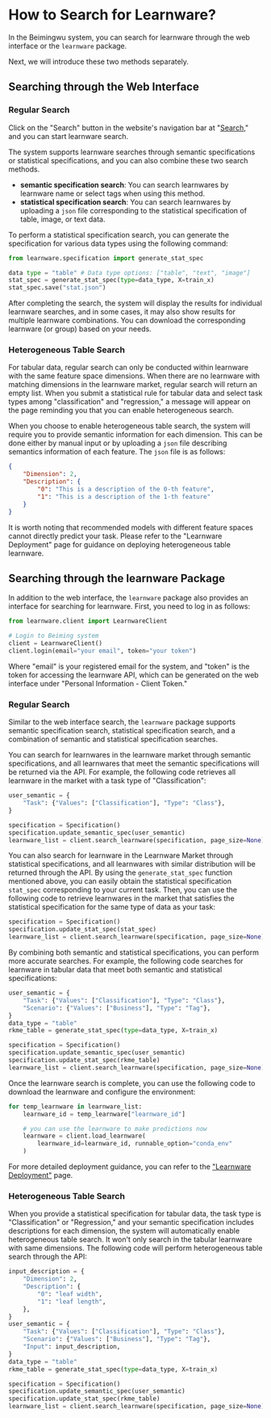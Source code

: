 # How to Search for Learnware?

In the Beimingwu system, you can search for learnware through the web interface or the `learnware` package.

Next, we will introduce these two methods separately.

## Searching through the Web Interface

### Regular Search

Click on the "Search" button in the website's navigation bar at "[Search](https://www.lamda.nju.edu.cn/learnware/#/search)," and you can start learnware search.

The system supports learnware searches through semantic specifications or statistical specifications, and you can also combine these two search methods.

- **semantic specification search**: You can search learnwares by learnware name or select tags when using this method.
- **statistical specification search**: You can search learnwares by uploading a `json` file corresponding to the statistical specification of table, image, or text data.

To perform a statistical specification search, you can generate the specification for various data types using the following command:

```python
from learnware.specification import generate_stat_spec

data type = "table" # Data type options: ["table", "text", "image"]
stat_spec = generate_stat_spec(type=data_type, X=train_x)
stat_spec.save("stat.json")
```

After completing the search, the system will display the results for individual learnware searches, and in some cases, it may also show results for multiple learnware combinations. You can download the corresponding learnware (or group) based on your needs.

### Heterogeneous Table Search

For tabular data, regular search can only be conducted within learnware with the same feature space dimensions. When there are no learnware with matching dimensions in the learnware market, regular search will return an empty list. When you submit a statistical rule for tabular data and select task types among "classification" and "regression," a message will appear on the page reminding you that you can enable heterogeneous search.

When you choose to enable heterogeneous table search, the system will require you to provide semantic information for each dimension. This can be done either by manual input or by uploading a `json` file describing semantics information of each feature. The `json` file is as follows:

```json
{
    "Dimension": 2,
    "Description": {
        "0": "This is a description of the 0-th feature", 
        "1": "This is a description of the 1-th feature"
    }
}
```

It is worth noting that recommended models with different feature spaces cannot directly predict your task. Please refer to the "Learnware Deployment" page for guidance on deploying heterogeneous table learnware.

## Searching through the learnware Package

In addition to the web interface, the `learnware` package also provides an interface for searching for learnware. First, you need to log in as follows:

```python
from learnware.client import LearnwareClient

# Login to Beiming system
client = LearnwareClient()
client.login(email="your email", token="your token")
```

Where "email" is your registered email for the system, and "token" is the token for accessing the learnware API, which can be generated on the web interface under "Personal Information - Client Token."

### Regular Search

Similar to the web interface search, the `learnware` package supports semantic specification search, statistical specification search, and a combination of semantic and statistical specification searches.

You can search for learnwares in the learnware market through semantic specifications, and all learnwares that meet the semantic specifications will be returned via the API. For example, the following code retrieves all learnware in the market with a task type of "Classification":

```python
user_semantic = {
    "Task": {"Values": ["Classification"], "Type": "Class"},
}

specification = Specification()
specification.update_semantic_spec(user_semantic)
learnware_list = client.search_learnware(specification, page_size=None)
```

You can also search for learnware in the Learnware Market through statistical specifications, and all learnwares with similar distribution will be returned through the API. By using the `generate_stat_spec` function mentioned above, you can easily obtain the statistical specification `stat_spec` corresponding to your current task. Then, you can use the following code to retrieve learnwares in the market that satisfies the statistical specification for the same type of data as your task:

```python
specification = Specification()
specification.update_stat_spec(stat_spec)
learnware_list = client.search_learnware(specification, page_size=None)
```

By combining both semantic and statistical specifications, you can perform more accurate searches. For example, the following code searches for learnware in tabular data that meet both semantic and statistical specifications:

```python
user_semantic = {
    "Task": {"Values": ["Classification"], "Type": "Class"},
    "Scenario": {"Values": ["Business"], "Type": "Tag"},
}
data_type = "table"
rkme_table = generate_stat_spec(type=data_type, X=train_x)

specification = Specification()
specification.update_semantic_spec(user_semantic)
specification.update_stat_spec(rkme_table)
learnware_list = client.search_learnware(specification, page_size=None)
```

Once the learnware search is complete, you can use the following code to download the learnware and configure the environment:

```python
for temp_learnware in learnware_list:
    learnware_id = temp_learnware["learnware_id"]

    # you can use the learnware to make predictions now
    learnware = client.load_learnware(
        learnware_id=learnware_id, runnable_option="conda_env"
    )
```

For more detailed deployment guidance, you can refer to the ["Learnware Deployment"]((/en/user-guide/learnware-deploy)) page.

### Heterogeneous Table Search

When you provide a statistical specification for tabular data, the task type is "Classification" or "Regression," and your semantic specification includes descriptions for each dimension, the system will automatically enable heterogeneous table search. It won't only search in the tabular learnware with same dimensions. The following code will perform heterogeneous table search through the API:

```python
input_description = {
    "Dimension": 2,
    "Description": {
        "0": "leaf width",
        "1": "leaf length",
    },
}
user_semantic = {
    "Task": {"Values": ["Classification"], "Type": "Class"},
    "Scenario": {"Values": ["Business"], "Type": "Tag"},
    "Input": input_description,
}
data_type = "table"
rkme_table = generate_stat_spec(type=data_type, X=train_x)

specification = Specification()
specification.update_semantic_spec(user_semantic)
specification.update_stat_spec(rkme_table)
learnware_list = client.search_learnware(specification, page_size=None)
```